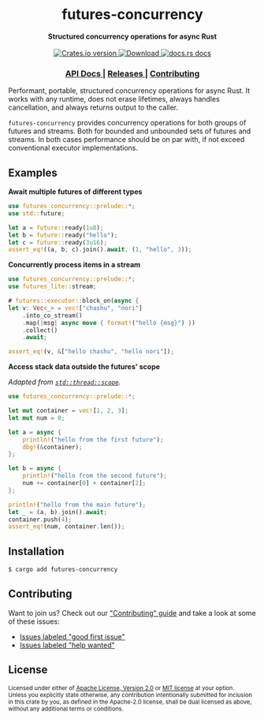 <h1 align="center">futures-concurrency</h1>
<div align="center">
  <strong>
    Structured concurrency operations for async Rust
  </strong>
</div>

<br />

<div align="center">
  <!-- Crates version -->
  <a href="https://crates.io/crates/futures-concurrency">
    <img src="https://img.shields.io/crates/v/futures-concurrency.svg?style=flat-square"
    alt="Crates.io version" />
  </a>
  <!-- Downloads -->
  <a href="https://crates.io/crates/futures-concurrency">
    <img src="https://img.shields.io/crates/d/futures-concurrency.svg?style=flat-square"
      alt="Download" />
  </a>
  <!-- docs.rs docs -->
  <a href="https://docs.rs/futures-concurrency">
    <img src="https://img.shields.io/badge/docs-latest-blue.svg?style=flat-square"
      alt="docs.rs docs" />
  </a>
</div>

<div align="center">
  <h3>
    <a href="https://docs.rs/futures-concurrency">
      API Docs
    </a>
    <span> | </span>
    <a href="https://github.com/yoshuawuyts/futures-concurrency/releases">
      Releases
    </a>
    <span> | </span>
    <a href="https://github.com/yoshuawuyts/futures-concurrency/blob/master.github/CONTRIBUTING.md">
      Contributing
    </a>
  </h3>
</div>

Performant, portable, structured concurrency operations for async Rust. It
works with any runtime, does not erase lifetimes, always handles
cancellation, and always returns output to the caller.

`futures-concurrency` provides concurrency operations for both groups of futures
and streams. Both for bounded and unbounded sets of futures and streams. In both
cases performance should be on par with, if not exceed conventional executor
implementations.

## Examples

**Await multiple futures of different types**
```rust
use futures_concurrency::prelude::*;
use std::future;

let a = future::ready(1u8);
let b = future::ready("hello");
let c = future::ready(3u16);
assert_eq!((a, b, c).join().await, (1, "hello", 3));
```

**Concurrently process items in a stream**

```rust
use futures_concurrency::prelude::*;
use futures_lite::stream;

# futures::executor::block_on(async {
let v: Vec<_> = vec!["chashu", "nori"]
    .into_co_stream()
    .map(|msg| async move { format!("hello {msg}") })
    .collect()
    .await;

assert_eq!(v, &["hello chashu", "hello nori"]);
```

**Access stack data outside the futures' scope**

_Adapted from [`std::thread::scope`](https://doc.rust-lang.org/std/thread/fn.scope.html)._

```rust
use futures_concurrency::prelude::*;

let mut container = vec![1, 2, 3];
let mut num = 0;

let a = async {
    println!("hello from the first future");
    dbg!(&container);
};

let b = async {
    println!("hello from the second future");
    num += container[0] + container[2];
};

println!("hello from the main future");
let _ = (a, b).join().await;
container.push(4);
assert_eq!(num, container.len());
```

## Installation
```sh
$ cargo add futures-concurrency
```

## Contributing
Want to join us? Check out our ["Contributing" guide][contributing] and take a
look at some of these issues:

- [Issues labeled "good first issue"][good-first-issue]
- [Issues labeled "help wanted"][help-wanted]

[contributing]: https://github.com/yoshuawuyts/futures-concurrency/blob/master.github/CONTRIBUTING.md
[good-first-issue]: https://github.com/yoshuawuyts/futures-concurrency/labels/good%20first%20issue
[help-wanted]: https://github.com/yoshuawuyts/futures-concurrency/labels/help%20wanted

## License

<sup>
Licensed under either of <a href="LICENSE-APACHE">Apache License, Version
2.0</a> or <a href="LICENSE-MIT">MIT license</a> at your option.
</sup>

<br/>

<sub>
Unless you explicitly state otherwise, any contribution intentionally submitted
for inclusion in this crate by you, as defined in the Apache-2.0 license, shall
be dual licensed as above, without any additional terms or conditions.
</sub>
